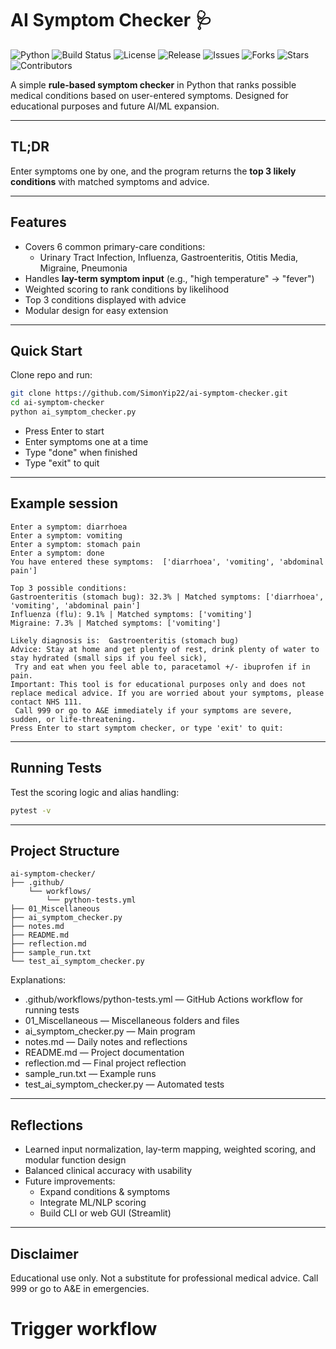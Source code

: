 # AI Symptom Checker 🩺

![Python](https://img.shields.io/badge/python-3.13-blue)
![Build Status](https://img.shields.io/github/actions/workflow/status/SimonYip22/ai-symptom-checker/python-tests.yml?branch=main)
![License](https://img.shields.io/badge/license-MIT-green)
![Release](https://img.shields.io/github/v/release/SimonYip22/ai-symptom-checker)
![Issues](https://img.shields.io/github/issues/SimonYip22/ai-symptom-checker)
![Forks](https://img.shields.io/github/forks/SimonYip22/ai-symptom-checker)
![Stars](https://img.shields.io/github/stars/SimonYip22/ai-symptom-checker)
![Contributors](https://img.shields.io/github/contributors/SimonYip22/ai-symptom-checker)

A simple **rule-based symptom checker** in Python that ranks possible medical conditions based on user-entered symptoms. Designed for educational purposes and future AI/ML expansion.

---

## TL;DR

Enter symptoms one by one, and the program returns the **top 3 likely conditions** with matched symptoms and advice.

---

## Features

- Covers 6 common primary-care conditions:
  - Urinary Tract Infection, Influenza, Gastroenteritis, Otitis Media, Migraine, Pneumonia  
- Handles **lay-term symptom input** (e.g., "high temperature" → "fever")  
- Weighted scoring to rank conditions by likelihood  
- Top 3 conditions displayed with advice  
- Modular design for easy extension  

---


## Quick Start

Clone repo and run:

```bash
git clone https://github.com/SimonYip22/ai-symptom-checker.git
cd ai-symptom-checker
python ai_symptom_checker.py 
```

- Press Enter to start
- Enter symptoms one at a time
- Type "done" when finished
- Type "exit" to quit

---


## Example session

```text
Enter a symptom: diarrhoea
Enter a symptom: vomiting
Enter a symptom: stomach pain
Enter a symptom: done
You have entered these symptoms:  ['diarrhoea', 'vomiting', 'abdominal pain']

Top 3 possible conditions:
Gastroenteritis (stomach bug): 32.3% | Matched symptoms: ['diarrhoea', 'vomiting', 'abdominal pain']
Influenza (flu): 9.1% | Matched symptoms: ['vomiting']
Migraine: 7.3% | Matched symptoms: ['vomiting']

Likely diagnosis is:  Gastroenteritis (stomach bug)
Advice: Stay at home and get plenty of rest, drink plenty of water to stay hydrated (small sips if you feel sick),
 Try and eat when you feel able to, paracetamol +/- ibuprofen if in pain.
Important: This tool is for educational purposes only and does not replace medical advice. If you are worried about your symptoms, please contact NHS 111.
 Call 999 or go to A&E immediately if your symptoms are severe, sudden, or life-threatening.
Press Enter to start symptom checker, or type 'exit' to quit: 
```

---


## Running Tests

Test the scoring logic and alias handling:

```bash
pytest -v
```

---


## Project Structure

```text
ai-symptom-checker/
├── .github/
    └── workflows/
        └── python-tests.yml
├── 01_Miscellaneous
├── ai_symptom_checker.py
├── notes.md
├── README.md
├── reflection.md
├── sample_run.txt
└── test_ai_symptom_checker.py
```

Explanations:
- .github/workflows/python-tests.yml — GitHub Actions workflow for running tests
- 01_Miscellaneous — Miscellaneous folders and files
- ai_symptom_checker.py — Main program
- notes.md — Daily notes and reflections
- README.md — Project documentation
- reflection.md — Final project reflection
- sample_run.txt — Example runs
- test_ai_symptom_checker.py — Automated tests

---


## Reflections

- Learned input normalization, lay-term mapping, weighted scoring, and modular function design
- Balanced clinical accuracy with usability
- Future improvements:
    - Expand conditions & symptoms
    - Integrate ML/NLP scoring
    - Build CLI or web GUI (Streamlit)

---

## Disclaimer

Educational use only. Not a substitute for professional medical advice.
Call 999 or go to A&E in emergencies.

# Trigger workflow
